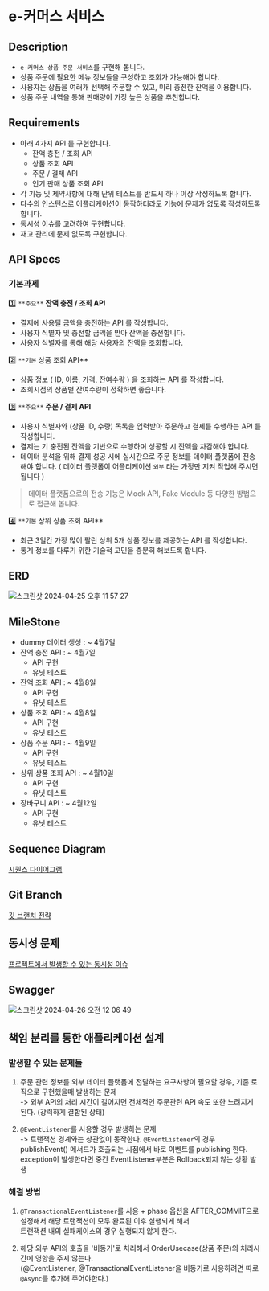 # e-커머스 서비스
## Description

- `e-커머스 상품 주문 서비스`를 구현해 봅니다.
- 상품 주문에 필요한 메뉴 정보들을 구성하고 조회가 가능해야 합니다.
- 사용자는 상품을 여러개 선택해 주문할 수 있고, 미리 충전한 잔액을 이용합니다.
- 상품 주문 내역을 통해 판매량이 가장 높은 상품을 추천합니다.

## Requirements

- 아래 4가지 API 를 구현합니다.
    - 잔액 충전 / 조회 API
    - 상품 조회 API
    - 주문 / 결제 API
    - 인기 판매 상품 조회 API
- 각 기능 및 제약사항에 대해 단위 테스트를 반드시 하나 이상 작성하도록 합니다.
- 다수의 인스턴스로 어플리케이션이 동작하더라도 기능에 문제가 없도록 작성하도록 합니다.
- 동시성 이슈를 고려하여 구현합니다.
- 재고 관리에 문제 없도록 구현합니다.


## API Specs

### 기본과제

1️⃣ `**주요**` **잔액 충전 / 조회 API**

- 결제에 사용될 금액을 충전하는 API 를 작성합니다.
- 사용자 식별자 및 충전할 금액을 받아 잔액을 충전합니다.
- 사용자 식별자를 통해 해당 사용자의 잔액을 조회합니다.

2️⃣ `**기본` 상품 조회 API**

- 상품 정보 ( ID, 이름, 가격, 잔여수량 ) 을 조회하는 API 를 작성합니다.
- 조회시점의 상품별 잔여수량이 정확하면 좋습니다.

3️⃣ `**주요**` **주문 / 결제 API**

- 사용자 식별자와 (상품 ID, 수량) 목록을 입력받아 주문하고 결제를 수행하는 API 를 작성합니다.
- 결제는 기 충전된 잔액을 기반으로 수행하며 성공할 시 잔액을 차감해야 합니다.
- 데이터 분석을 위해 결제 성공 시에 실시간으로 주문 정보를 데이터 플랫폼에 전송해야 합니다. ( 데이터 플랫폼이 어플리케이션 `외부` 라는 가정만 지켜 작업해 주시면 됩니다 )

> 데이터 플랫폼으로의 전송 기능은 Mock API, Fake Module 등 다양한 방법으로 접근해 봅니다.
> 

4️⃣ `**기본` 상위 상품 조회 API**

- 최근 3일간 가장 많이 팔린 상위 5개 상품 정보를 제공하는 API 를 작성합니다.
- 통계 정보를 다루기 위한 기술적 고민을 충분히 해보도록 합니다.


## ERD
![스크린샷 2024-04-25 오후 11 57 27](https://github.com/thdus3009/hhplus_ecommerce/assets/63095234/234de39d-133b-4033-9cb3-770407823b87)


## MileStone
* dummy 데이터 생성 : ~ 4월7일
* 잔액 충전 API : ~ 4월7일
  * API 구현
  * 유닛 테스트
* 잔액 조회 API : ~ 4월8일
  * API 구현
  * 유닛 테스트
* 상품 조회 API : ~ 4월8일
  * API 구현
  * 유닛 테스트
* 상품 주문 API : ~ 4월9일
  * API 구현
  * 유닛 테스트
* 상위 상품 조회 API : ~ 4월10일
  * API 구현
  * 유닛 테스트
* 장바구니 API : ~ 4월12일
  * API 구현
  * 유닛 테스트

## Sequence Diagram
[시퀀스 다이어그램](https://github.com/thdus3009/hhplus_ecommerce/blob/main/docs/SequenceDiagram.md)

## Git Branch
[깃 브랜치 전략](https://github.com/thdus3009/hhplus_ecommerce/blob/main/docs/GitBranch.md)

## 동시성 문제
[프로젝트에서 발생할 수 있는 동시성 이슈](https://github.com/thdus3009/hhplus_ecommerce/blob/main/docs/ConcurrencyIssue.md)

## Swagger
![스크린샷 2024-04-26 오전 12 06 49](https://github.com/thdus3009/hhplus_ecommerce/assets/63095234/f5ea4601-42ea-4b97-b220-bdd30df2edae)

## 책임 분리를 통한 애플리케이션 설계
### 발생할 수 있는 문제들
1. 주문 관련 정보를 외부 데이터 플랫폼에 전달하는 요구사항이 필요할 경우, 기존 로직으로 구현했을때 발생하는 문제 
</br> -> 외부 API의 처리 시간이 길어지면 전체적인 주문관련 API 속도 또한 느려지게 된다. (강력하게 결합된 상태)

2. `@EventListener`를 사용할 경우 발생하는 문제
</br> -> 트랜잭션 경계와는 상관없이 동작한다. `@EventListener`의 경우 publishEvent() 메서드가 호출되는 시점에서 바로 이벤트를 publishing 한다. exception이 발생한다면 중간 EventListener부분은 Rollback되지 않는 상황 발생 


### 해결 방법
1. `@TransactionalEventListener`를 사용 + phase 옵션을 AFTER_COMMIT으로 설정해서 해당 트랜잭션이 모두 완료된 이후 실행되게 해서 
</br> 트랜잭션 내의 실패케이스의 경우 실행되지 않게 한다.

2. 해당 외부 API의 호출을 '비동기'로 처리해서 OrderUsecase(상품 주문)의 처리시간에 영향을 주지 않는다.
</br> (@EventListener, @TransactionalEventListener을 비동기로 사용하려면 따로 `@Async`를 추가해 주어야한다.)




